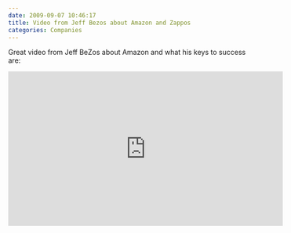 ```yaml
---
date: 2009-09-07 10:46:17
title: Video from Jeff Bezos about Amazon and Zappos
categories: Companies
---
```


Great video from Jeff BeZos about Amazon and what his keys to success are:

<iframe width="560" height="315" src="https://www.youtube.com/embed/-hxX_Q5CnaA" frameborder="0" allow="autoplay; encrypted-media" allowfullscreen></iframe>
